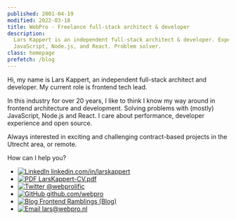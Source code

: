 ```yaml
---
published: 2001-04-19
modified: 2022-03-18
title: WebPro - Freelance full-stack architect & developer
description:
  Lars Kappert is an independent full-stack architect & developer. Expert in
  JavaScript, Node.js, and React. Problem solver.
class: homepage
prefetch: /blog
---
```


Hi, my name is Lars Kappert, an independent full-stack architect and developer.
My current role is frontend tech lead.

In this industry for over 20 years, I like to think I know my way around in
frontend architecture and development. Solving problems with (mostly)
JavaScript, Node.js and React. I care about performance, developer experience
and open source.

Always interested in exciting and challenging contract-based projects in the
Utrecht area, or remote.

How can I help you?

- [![LinkedIn][2] linkedin.com/in/larskappert][1]
- [![PDF][4] LarsKappert-CV.pdf][3]
- [![Twitter][6] @webprolific][5]
- [![GitHub][8] github.com/webpro][7]
- [![Blog][10] Frontend Ramblings (Blog)][9]
- [![Email][12] lars@webpro.nl][11]

[1]: https://www.linkedin.com/in/larskappert/ 'LinkedIn'
[2]: /img/sprites.svg#linkedin
[3]: ./LarsKappert-CV.pdf 'CV Lars Kappert'
[4]: /img/sprites.svg#pdf
[5]: https://twitter.com/webprolific 'Twitter'
[6]: /img/sprites.svg#twitter
[7]: https://github.com/webpro 'GitHub'
[8]: /img/sprites.svg#github
[9]: /blog 'Blog'
[10]: /img/sprites.svg#blog
[11]: mailto:%6Cars@w%65bpro.nl 'Email'
[12]: /img/sprites.svg#email
